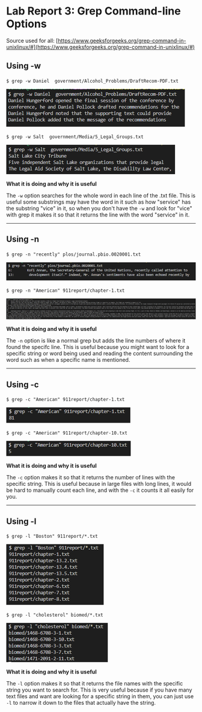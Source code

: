 # **Lab Report 3: Grep Command-line Options**
Source used for all: [https://www.geeksforgeeks.org/grep-command-in-unixlinux/#](https://www.geeksforgeeks.org/grep-command-in-unixlinux/#)

## Using -w
`$ grep -w Daniel  government/Alcohol_Problems/DraftRecom-PDF.txt`


![Image](grepw1.png)

`$ grep -w Salt  government/Media/5_Legal_Groups.txt`


![Image](grepw2.png)


**What it is doing and why it is useful**

The `-w` option searches for the whole word in each line of the .txt file. This is useful some substrings may have the word in it such as how "service" has the substring "vice" in it, so when you don't have the `-w` and look for "vice" with grep it makes it so that it returns the line with the word "service" in it.

---
## Using -n
`$ grep -n "recently" plos/journal.pbio.0020001.txt`


![Image](grepn1.png)

`$ grep -n "American" 911report/chapter-1.txt`


![Image](grepn2.png)

**What it is doing and why it is useful**

The `-n` option is like a normal grep but adds the line numbers of where it found the specifc line. This is useful because you might want to look for a specific string or word being used and reading the content surrounding the word such as when a specific name is mentioned.

---
## Using -c
`$ grep -c "American" 911report/chapter-1.txt`


![Image](grepc1.png)

`$ grep -c "American" 911report/chapter-10.txt`


![Image](grepc2.png)

**What it is doing and why it is useful**

The `-c` option makes it so that it returns the number of lines with the specific string. This is useful because in large files with long lines, it would be hard to manually count each line, and with the `-c` it counts it all easily for you.

---
## Using -l
`$ grep -l "Boston" 911report/*.txt`


![Image](grepl1.png)

`$ grep -l "cholesterol" biomed/*.txt`


![Image](grepl2.png)

**What it is doing and why it is useful**

The `-l` option makes it so that it returns the file names with the specific string you want to search for. This is very useful because if you have many text files and want are looking for a specific string in them, you can just use `-l` to narrow it down to the files that actually have the string.
